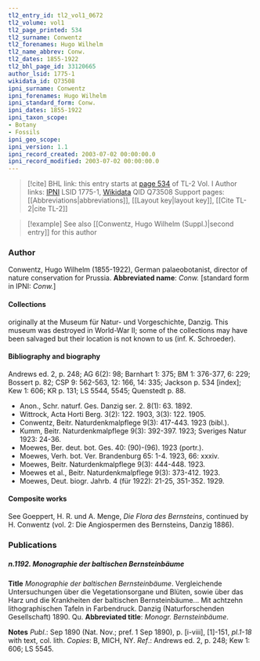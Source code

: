 ```yaml
---
tl2_entry_id: tl2_vol1_0672
tl2_volume: vol1
tl2_page_printed: 534
tl2_surname: Conwentz
tl2_forenames: Hugo Wilhelm
tl2_name_abbrev: Conw.
tl2_dates: 1855-1922
tl2_bhl_page_id: 33120665
author_lsid: 1775-1
wikidata_id: Q73508
ipni_surname: Conwentz
ipni_forenames: Hugo Wilhelm
ipni_standard_form: Conw.
ipni_dates: 1855-1922
ipni_taxon_scope: 
- Botany
- Fossils
ipni_geo_scope: 
ipni_version: 1.1
ipni_record_created: 2003-07-02 00:00:00.0
ipni_record_modified: 2003-07-02 00:00:00.0
---
```


> [!cite] BHL link: this entry starts at [page 534](https://www.biodiversitylibrary.org/page/33120665) of TL-2 Vol. I
> Author links: [IPNI](https://www.ipni.org/a/1775-1) LSID 1775-1, [Wikidata](https://www.wikidata.org/wiki/Q73508) QID Q73508
> Support pages: [[Abbreviations|abbreviations]], [[Layout key|layout key]], [[Cite TL-2|cite TL-2]]

> [!example] See also [[Conwentz, Hugo Wilhelm (Suppl.)|second entry]] for this author

### Author

Conwentz, Hugo Wilhelm (1855-1922), German palaeobotanist, director of nature conservation for Prussia. 
**Abbreviated name**: *Conw.* \[standard form in IPNI: *Conw.*\]

#### Collections

originally at the Museum für Natur- und Vorgeschichte, Danzig. This museum was destroyed in World-War II; some of the collections may have been salvaged but their location is not known to us (inf. K. Schroeder).

#### Bibliography and biography

Andrews ed. 2, p. 248; AG 6(2): 98; Barnhart 1: 375; BM 1: 376-377, 6: 229; Bossert p. 82; CSP 9: 562-563, 12: 166, 14: 335; Jackson p. 534 \[index\]; Kew 1: 606; KR p. 131; LS 5544, 5545; Quenstedt p. 88.
- Anon., Schr. naturf. Ges. Danzig ser. 2. 8(1): 63. 1892.
- Wittrock, Acta Horti Berg. 3(2): 122. 1903, 3(3): 122. 1905.
- Conwentz, Beitr. Naturdenkmalpflege 9(3): 417-443. 1923 (bibl.).
- Kumm, Beitr. Naturdenkmalpflege 9(3): 392-397. 1923; Sveriges Natur 1923: 24-36.
- Moewes, Ber. deut. bot. Ges. 40: (90)-(96). 1923 (portr.).
- Moewes, Verh. bot. Ver. Brandenburg 65: 1-4. 1923, 66: xxxiv.
- Moewes, Beitr. Naturdenkmalpflege 9(3): 444-448. 1923.
- Moewes et al., Beitr. Naturdenkmalpflege 9(3): 373-412. 1923.
- Moewes, Deut. biogr. Jahrb. 4 (für 1922): 21-25, 351-352. 1929.

#### Composite works

See Goeppert, H. R. und A. Menge, *Die Flora des Bernsteins*, continued by H. Conwentz (vol. 2: Die Angiospermen des Bernsteins, Danzig 1886).

### Publications

##### n.1192. Monographie der baltischen Bernsteinbäume

**Title**
*Monographie der baltischen Bernsteinbäume*. Vergleichende Untersuchungen über die Vegetationsorgane und Blüten, sowie über das Harz und die Krankheiten der baltischen Bernsteinbäume... Mit achtzehn lithographischen Tafeln in Farbendruck. Danzig (Naturforschenden Gesellschaft) 1890. Qu.
**Abbreviated title**: *Monogr. Bernsteinbäume*.

**Notes**
*Publ*.: Sep 1890 (Nat. Nov.; pref. 1 Sep 1890), p. \[i-viii\], \[1\]-151, *pl.1-18* with text, col. lith. *Copies*: B, MICH, NY.
*Ref*.: Andrews ed. 2, p. 248; Kew 1: 606; LS 5545.


